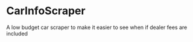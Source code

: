 # CarInfoScraper
A low budget car scraper to make it easier to see when if dealer fees are included
